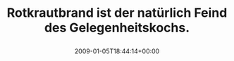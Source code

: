 ---
retweeted: false
source: <a href="http://twitter.com" rel="nofollow">Twitter Web Client</a>
entities:
  hashtags: []
  symbols: []
  user_mentions: []
  urls: []
display_text_range:
- '0'
- '60'
favorite_count: '0'
id_str: '1097667001'
truncated: false
retweet_count: '0'
id: '1097667001'
created_at: Mon Jan 05 18:44:14 +0000 2009
favorited: false
full_text: Rotkrautbrand ist der natürlich Feind des Gelegenheitskochs.
lang: de
tags:
- pesos/twitter
date: '2009-01-05T18:44:14+00:00'
src: https://twitter.com/bascht/status/1097667001
original_url: https://twitter.com/bascht/status/1097667001
type: twitter_tweet
text: Rotkrautbrand ist der natürlich Feind des Gelegenheitskochs.
title: 'Rotkrautbrand ist der natürlich Feind des Gelegenheitskochs.

  '

---
